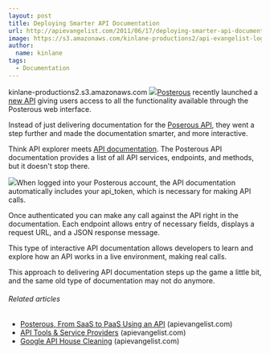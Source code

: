 ```yaml
---
layout: post
title: Deploying Smarter API Documentation
url: http://apievangelist.com/2011/06/17/deploying-smarter-api-documentation/
image: https://s3.amazonaws.com/kinlane-productions2/api-evangelist-logos/api-evangelist-butterfly-vertical.png
author:
  name: kinlane
tags:
  - Documentation
---
```

kinlane-productions2.s3.amazonaws.com [![](http://kinlane-productions.s3.amazonaws.com/posterous/posterous-logo.jpg)](http://www.posterous.com "Posterous")[Posterous](http://www.posterous.com "Posterous") recently launched a [new API](http://apievangelist.com/2011/06/10/posterous-from-saas-to-paas-using-an-api/ "new API") giving users access to all the functionality available through the Posterous web interface.

Instead of just delivering documentation for the [Poserous API](http://posterous.com/api "Posterous API"), they went a step further and made the documentation smarter, and more interactive.

Think API explorer meets [API documentation](http://www.apievangelist.com/ecosystem-building-blocks-detail.php?Building_Block_ID=120 "API Documentation"). The Posterous API documentation provides a list of all API services, endpoints, and methods, but it doesn't stop there.

![](http://kinlane-productions.s3.amazonaws.com/posterous/posterous-api-make-request.png)When logged into your Posterous account, the API documentation automatically includes your api\_token, which is necessary for making API calls.

Once authenticated you can make any call against the API right in the documentation. Each endpoint allows entry of necessary fields, displays a request URL, and a JSON response message.

This type of interactive API documentation allows developers to learn and explore how an API works in a live environment, making real calls.

This approach to delivering API documentation steps up the game a little bit, and the same old type of documentation may not do anymore.

###### Related articles

*   [Posterous, From SaaS to PaaS Using an API](http://apievangelist.com/2011/06/10/posterous-from-saas-to-paas-using-an-api/) (apievangelist.com)
*   [API Tools & Service Providers](http://apievangelist.com/2011/06/13/api-tools-service-providers/) (apievangelist.com)
*   [Google API House Cleaning](http://apievangelist.com/2011/05/27/google-api-house-cleaning/) (apievangelist.com)
